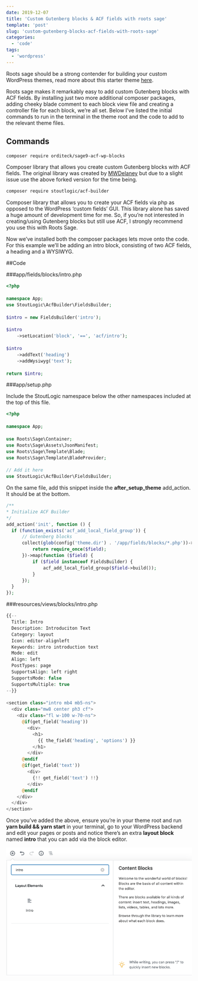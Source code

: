 ```yaml
---
date: 2019-12-07
title: 'Custom Gutenberg blocks & ACF fields with roots sage'
template: 'post'
slug: 'custom-gutenberg-blocks-acf-fields-with-roots-sage'
categories:
  - 'code'
tags:
  - 'wordpress'
---
```


Roots sage should be a strong contender for building your custom WordPress themes, read more about this starter theme [here](https://roots.io/sage/).

Roots sage makes it remarkably easy to add custom Gutenberg blocks with ACF fields. By installing just two more additional composer packages, adding cheeky blade comment to each block view file and creating a controller file for each block, we’re all set. Below I’ve listed the initial commands to run in the terminal in the theme root and the code to add to the relevant theme files.

**Commands**
------------

```bash
composer require orditeck/sage9-acf-wp-blocks
```

Composer library that allows you create custom Gutenberg blocks with ACF fields. The original library was created by [MWDelaney](https://github.com/MWDelaney) but due to a slight issue use the above forked version for the time being.

```bash
composer require stoutlogic/acf-builder
```

Composer library that allows you to create your ACF fields via php as opposed to the WordPress ‘custom fields’ GUI. This library alone has saved a huge amount of development time for me. So, if you’re not interested in creating/using Gutenberg blocks but still use ACF, I strongly recommend you use this with Roots Sage.

Now we’ve installed both the composer packages lets move onto the code. For this example we’ll be adding an intro block, consisting of two ACF fields, a heading and a WYSIWYG.

##Code


###app/fields/blocks/intro.php

```php
<?php

namespace App;
use StoutLogic\AcfBuilder\FieldsBuilder;

$intro = new FieldsBuilder('intro');

$intro
    ->setLocation('block', '==', 'acf/intro');

$intro
    ->addText('heading')
    ->addWysiwyg('text');

return $intro;
```


###app/setup.php

Include the StoutLogic namespace below the other namespaces included at the top of this file.

```php
<?php

namespace App;

use Roots\Sage\Container;
use Roots\Sage\Assets\JsonManifest;
use Roots\Sage\Template\Blade;
use Roots\Sage\Template\BladeProvider;

// Add it here
use StoutLogic\AcfBuilder\FieldsBuilder;
```  

On the same file, add this snippet inside the **after\_setup\_theme** add\_action. It should be at the bottom.

```php
/**
* Initialize ACF Builder
*/
add_action('init', function () {
  if (function_exists('acf_add_local_field_group')) {
      // Gutenberg blocks
      collect(glob(config('theme.dir') . '/app/fields/blocks/*.php'))->map(function ($field) {
          return require_once($field);
      })->map(function ($field) {
          if ($field instanceof FieldsBuilder) {
              acf_add_local_field_group($field->build());
          }
      });
  }
});
```

###resources/views/blocks/intro.php

```php
{{--
  Title: Intro
  Description: Introduciton Text
  Category: layout
  Icon: editor-alignleft
  Keywords: intro introduction text
  Mode: edit
  Align: left
  PostTypes: page
  SupportsAlign: left right
  SupportsMode: false
  SupportsMultiple: true
--}}

<section class="intro mb4 mb5-ns">
  <div class="mw8 center ph3 cf">
    <div class="fl w-100 w-70-ns">
      @if(get_field('heading'))
        <div>
          <h1>
            {{ the_field('heading', 'options') }}
          </h1>
        </div>
      @endif
      @if(get_field('text'))
        <div>
          {!! get_field('text') !!}
        </div>
      @endif
    </div>
  </div>
</section>
```

Once you’ve added the above, ensure you’re in your theme root and run **yarn build && yarn start** in your terminal, go to your WordPress backend and edit your pages or posts and notice there’s an extra **layout block** named **intro** that you can add via the block editor.

![Custom Gutenberg block called intro](../images/Screenshot-2019-12-07-at-21.59.00.png)
